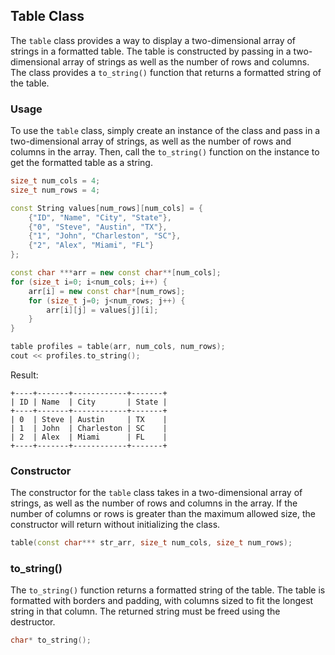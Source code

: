 ## Table Class
The `table` class provides a way to display a two-dimensional array of strings in a formatted table. The table is constructed by passing in a two-dimensional array of strings as well as the number of rows and columns. The class provides a `to_string()` function that returns a formatted string of the table.

### Usage
To use the `table` class, simply create an instance of the class and pass in a two-dimensional array of strings, as well as the number of rows and columns in the array. Then, call the `to_string()` function on the instance to get the formatted table as a string.

```c++
size_t num_cols = 4;
size_t num_rows = 4;

const String values[num_rows][num_cols] = {
    {"ID", "Name", "City", "State"},
    {"0", "Steve", "Austin", "TX"},
    {"1", "John", "Charleston", "SC"},
    {"2", "Alex", "Miami", "FL"}
};

const char ***arr = new const char**[num_cols];
for (size_t i=0; i<num_cols; i++) {
    arr[i] = new const char*[num_rows];
    for (size_t j=0; j<num_rows; j++) {
        arr[i][j] = values[j][i];
    }
}

table profiles = table(arr, num_cols, num_rows);
cout << profiles.to_string();
```
Result:
```
+----+-------+------------+-------+
| ID | Name  | City       | State |
+----+-------+------------+-------+
| 0  | Steve | Austin     | TX    |
| 1  | John  | Charleston | SC    |
| 2  | Alex  | Miami      | FL    |
+----+-------+------------+-------+
```

### Constructor
The constructor for the `table` class takes in a two-dimensional array of strings, as well as the number of rows and columns in the array. If the number of columns or rows is greater than the maximum allowed size, the constructor will return without initializing the class.

```c++
table(const char*** str_arr, size_t num_cols, size_t num_rows);
```

### to_string()
The `to_string()` function returns a formatted string of the table. The table is formatted with borders and padding, with columns sized to fit the longest string in that column. The returned string must be freed using the destructor.

```c++
char* to_string();
```